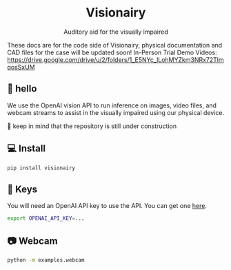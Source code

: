 <div align="center">
    <h1>Visionairy</h1>
    <p>Auditory aid for the visually impaired</p>
</div>

These docs are for the code side of Visionairy, physical documentation and CAD files for the case will be updated soon! In-Person Trial Demo Videos: https://drive.google.com/drive/u/2/folders/1_E5NYc_lLohMYZkm3NRx72TlmqosSxUM
## 👋 hello

We use the OpenAI vision API to 
run inference on images, video files, and webcam streams to assist in the visually impaired using our physical device.

🚧 keep in mind that the repository is still under construction

## 💻 Install

```bash
pip install visionairy
```

## 🔑 Keys

You will need an OpenAI API key to use the API. You can get one 
[here](https://platform.openai.com/api-keys).

```bash
export OPENAI_API_KEY=...
```

## 📷 Webcam

```bash
python -m examples.webcam
```
